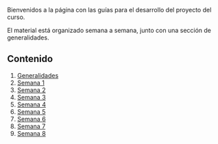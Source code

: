 Bienvenidos a la página con las guías para el desarrollo del proyecto del curso.

El material está organizado semana a semana, junto con una sección de generalidades.

## Contenido

1. [Generalidades](https://ticsw.github.io/mt1_guias_proyecto/generalidades)
2. [Semana 1](https://ticsw.github.io/mt1_guias_proyecto/semanas/semana1/semana1)
3. [Semana 2](https://ticsw.github.io/mt1_guias_proyecto/semanas/semana2/semana2)
4. [Semana 3](https://ticsw.github.io/mt1_guias_proyecto/semanas/semana3/semana3)
5. [Semana 4](https://ticsw.github.io/mt1_guias_proyecto/semanas/semana4/semana4)
6. [Semana 5](https://ticsw.github.io/mt1_guias_proyecto/semanas/semana5/semana5)
7. [Semana 6](https://ticsw.github.io/mt1_guias_proyecto/semanas/semana6/semana6)
8. [Semana 7](https://ticsw.github.io/mt1_guias_proyecto/semanas/semana7/semana7)
9. [Semana 8](https://ticsw.github.io/mt1_guias_proyecto/semanas/semana8/semana8)
